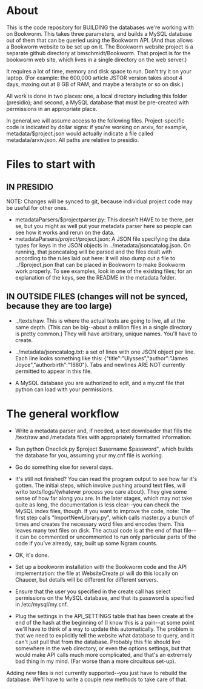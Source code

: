 About
=====
This is the code repository for BUILDING the databases we're working with on Bookworm. This takes three parameters, and builds a MySQL database out of them that can be queried using the Bookworm API. (And thus allows a Bookworm website to be set up on it. The Bookworm website project is a separate github directory at bmschmidt/Bookworm. That project is for the bookworm web site, which lives in a single directory on the web server.)

It requires a lot of time, memory and disk space to run. Don't try it on your laptop. (For example: the 600,000 article JSTOR version takes about 4 days, maxing out at 8 GB of RAM, and maybe a terabyte or so on disk.)

All work is done in two places: one, a local directory including this folder (presidio); and second, a MySQL database that must be pre-created with permissions in an appropriate place.

In general,we will assume access to the following files. Project-specific code is indicated by dollar signs: if you're working on arxiv, for example, metadata/$project.json would actually indicate a file called metadata/arxiv.json. All paths are relative to presidio.

Files to start with
===================

IN PRESIDIO
-----------

NOTE: Changes will be synced to git, because individual project code may be useful for other ones.

*  metadataParsers/$projectparser.py: This doesn't HAVE to be there, per se, but you might as well put your metadata parser here so people can see how it works and rerun on the data.
*  metadataParsers/$project/$project.json: A JSON file specifying the data types for keys in the JSON objects in ../metadata/jsoncatalog.json. On running, that jsoncatalog will be parsed and the files dealt with according to the rules laid out here: it will also dump out a file to ../$project.json that can be placed in Bookworm to make Bookworm work properly. To see examples, look in one of the existing files; for an explanation of the keys, see the README in the metadata folder.

IN OUTSIDE FILES (changes will not be synced, because they are too large)
----------------
*  ../texts/raw. This is where the actual texts are going to live, all at the same depth. (This can be big--about a million files in a single directory is pretty common.) They will have arbitrary, unique names. You'll have to create. 

*  ../metadata/jsoncatalog.txt: a set of lines with one JSON object per line. Each line looks something like this: {"title":"Ulysses","author":"James Joyce","authorbirth":"1880"}. Tabs and newlines ARE NOT currently permitted to appear in this file.

*  A MySQL database you are authorized to edit, and a my.cnf file that python can load with your permissions.

The general workflow
====================

*  Write a metadata parser and, if needed, a text downloader that fills the /text/raw and /metadata files with appropriately formatted information.

*  Run python Oneclick.py $project $username $password", which builds the database for you, assuming your my.cnf file is working.

*  Go do something else for several days.

*  It's still not finished? You can read the program output to see how far it's gotten. The initial steps, which involve pushing around text files, will writo texts/logs/{whatever process you care about}. They give some sense of how far along you are. In the later stages, which may not take quite as long, the documentation is less clear--you can check the MySQL index files, though. If you want to improve the code, note: The first step calls "ImportNewLibrary.py", which calls master.py a bunch of times and creates the necessary word files and encodes them. This leaves many text files on disk. The actual code is at the end of that file--it can be commented or uncommented to run only particular parts of the code if you've already, say, built up some Ngram counts.

*  OK, it's done.

*  Set up a bookworm installation with the Bookworm code and the API implementation: the file at WebsiteCreate.pl will do this locally on Chaucer, but details will be different for different servers.

*  Ensure that the user you specified in the create call has select permissions on the MySQL database, and that its password is specified in /etc/mysql/my.cnf.

*  Plug the settings in the API_SETTINGS table that has been create at the end of the hash at the beginning of 
(I know this is a pain--at some point we'll have to think of a way to update this automatically. The problem is that we need to explicitly tell the website what database to query, and it can't just pull that from the database. Probably this file should live somewhere in the web directory, or even the options settings, but that would make API calls much more complicated, and that's an extremely bad thing in my mind. (Far worse than a more circuitous set-up).

Adding new files is not currently supported--you just have to rebuild the database. We'll have to write a couple new methods to take care of that.
